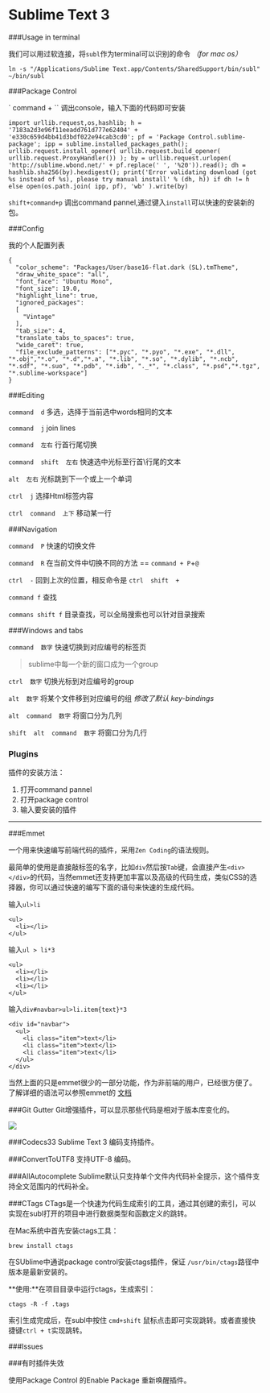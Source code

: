 # Sublime Text 3

###Usage in terminal

我们可以用过软连接，将`subl`作为terminal可以识别的命令 *（for mac os）*
    
    ln -s "/Applications/Sublime Text.app/Contents/SharedSupport/bin/subl" ~/bin/subl

###Package Control

` command + \`` 调出console，输入下面的代码即可安装

    import urllib.request,os,hashlib; h = '7183a2d3e96f11eeadd761d777e62404' + 'e330c659d4bb41d3bdf022e94cab3cd0'; pf = 'Package Control.sublime-package'; ipp = sublime.installed_packages_path(); urllib.request.install_opener( urllib.request.build_opener( urllib.request.ProxyHandler()) ); by = urllib.request.urlopen( 'http://sublime.wbond.net/' + pf.replace(' ', '%20')).read(); dh = hashlib.sha256(by).hexdigest(); print('Error validating download (got %s instead of %s), please try manual install' % (dh, h)) if dh != h else open(os.path.join( ipp, pf), 'wb' ).write(by)

`shift+command+p` 调出command pannel,通过键入`install`可以快速的安装新的包。


###Config

我的个人配置列表

    {
      "color_scheme": "Packages/User/base16-flat.dark (SL).tmTheme",
      "draw_white_space": "all",
      "font_face": "Ubuntu Mono",
      "font_size": 19.0,
      "highlight_line": true,
      "ignored_packages":
      [
        "Vintage"
      ],
      "tab_size": 4,
      "translate_tabs_to_spaces": true,
      "wide_caret": true,
      "file_exclude_patterns": ["*.pyc", "*.pyo", "*.exe", "*.dll", "*.obj","*.o", "*.d","*.a", "*.lib", "*.so", "*.dylib", "*.ncb", "*.sdf", "*.suo", "*.pdb", "*.idb", "._*", "*.class", "*.psd","*.tgz", "*.sublime-workspace"]
    }



###Editing 

`command  d` 多选，选择于当前选中words相同的文本

`command  j` join lines 

`command  左右` 行首行尾切换

`command  shift  左右` 快速选中光标至行首\行尾的文本

`alt  左右`  光标跳到下一个或上一个单词

`ctrl  j` 选择Html标签内容

`ctrl  command  上下` 移动某一行


###Navigation

`command  P` 快速的切换文件

`command  R` 在当前文件中切换不同的方法 == `command + P`+`@`

`ctrl  -` 回到上次的位置，相反命令是 `ctrl  shift  +`

`command f` 查找

`commans shift f` 目录查找，可以全局搜索也可以针对目录搜索
 
###Windows and tabs

`command  数字` 快速切换到对应编号的标签页

> sublime中每一个新的窗口成为一个group

`ctrl  数字` 切换光标到对应编号的group

`alt  数字` 将某个文件移到对应编号的组   *修改了默认 key-bindings*

`alt  command  数字` 将窗口分为几列 

`shift  alt  command  数字` 将窗口分为几行



### Plugins

插件的安装方法：

1. 打开command pannel
2. 打开package control
3. 输入要安装的插件


------------


###Emmet

一个用来快速编写前端代码的插件，采用`Zen Coding`的语法规则。

最简单的使用是直接敲标签的名字，比如`div`然后按`Tab`键，会直接产生`<div></div>`的代码，当然emmet还支持更加丰富以及高级的代码生成，类似CSS的选择器，你可以通过快速的编写下面的语句来快速的生成代码。

输入`ul>li`

    <ul>
      <li></li>
    </ul>

输入`ul > li*3`

    
    <ul>
      <li></li>
      <li></li>
      <li></li>
    </ul>

输入`div#navbar>ul>li.item{text}*3`

    <div id="navbar">
      <ul>
        <li class="item">text</li>
        <li class="item">text</li>
        <li class="item">text</li>
      </ul>
    </div>

当然上面的只是emmet很少的一部分功能，作为非前端的用户，已经很方便了。了解详细的语法可以参照emmet的 
<a href="http://docs.emmet.io/" target=_blank>文档</a>


###Git Gutter
Git增强插件，可以显示那些代码是相对于版本库变化的。

![](https://camo.githubusercontent.com/272854f332fd374f50a58060615af911b9798fbc/68747470733a2f2f7261772e6769746875622e636f6d2f6a69736161636b732f4769744775747465722f6d61737465722f73637265656e73686f742e706e67)

###Codecs33
Sublime Text 3 编码支持插件。

###ConvertToUTF8
支持UTF-8 编码。


###AllAutocomplete
Sublime默认只支持单个文件内代码补全提示，这个插件支持全文范围内的代码补全。


###CTags
CTags是一个快速为代码生成索引的工具，通过其创建的索引，可以实现在subl打开的项目中进行数据类型和函数定义的跳转。

在Mac系统中首先安装ctags工具：

    brew install ctags

在SUblime中通说package control安装ctags插件，保证 `/usr/bin/ctags`路径中版本是最新安装的。

**使用:**在项目目录中运行ctags，生成索引：

    ctags -R -f .tags

索引生成完成后，在subl中按住 `cmd+shift` 鼠标点击即可实现跳转。或者直接快捷键`ctrl + t`实现跳转。




###Issues

###有时插件失效

使用Package Control 的Enable Package 重新唤醒插件。


